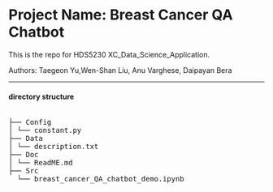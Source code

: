 
# Project Name: Breast Cancer QA Chatbot 

This is the repo for HDS5230 XC_Data_Science_Application. </br>

Authors: Taegeon Yu,Wen-Shan Liu, Anu Varghese, Daipayan Bera </br>


---
#### directory structure 

<pre>
  
├── Config
│ └── constant.py
├── Data
│ └── description.txt
├── Doc
│ └── ReadME.md
├── Src
  └── breast_cancer_QA_chatbot_demo.ipynb
 </pre>

